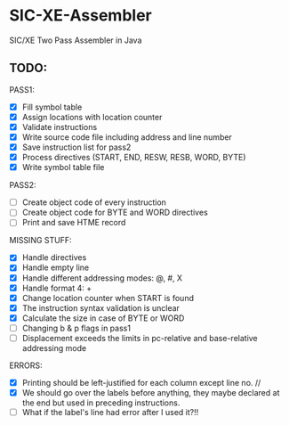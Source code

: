 # SIC-XE-Assembler
SIC/XE Two Pass Assembler in Java

## TODO:
PASS1:
- [x] Fill symbol table
- [x] Assign locations with location counter
- [x] Validate instructions
- [x] Write source code file including address and line number
- [x] Save instruction list for pass2
- [x] Process directives (START, END, RESW, RESB, WORD, BYTE)
- [x] Write symbol table file

PASS2:
- [ ] Create object code of every instruction
- [ ] Create object code for BYTE and WORD directives
- [ ] Print and save HTME record

MISSING STUFF:
- [x] Handle directives
- [x] Handle empty line
- [x] Handle different addressing modes: @, #, X
- [x] Handle format 4: +
- [x] Change location counter when START is found
- [x] The instruction syntax validation is unclear
- [x] Calculate the size in case of BYTE or WORD
- [ ] Changing b & p flags in pass1
- [ ] Displacement exceeds the limits in pc-relative and base-relative addressing mode

ERRORS:
- [x] Printing should be left-justified for each column except line no.
//
- [x] We should go over the labels before anything,
	  they maybe declared at the end but used in preceding instructions.
- [ ] What if the label's line had error after I used it?!!
